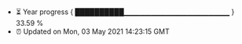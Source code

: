 - ⏳ Year progress { ██████████▁▁▁▁▁▁▁▁▁▁▁▁▁▁▁▁▁▁▁▁ } 33.59 %
- ⏰ Updated on Mon, 03 May 2021 14:23:15 GMT


